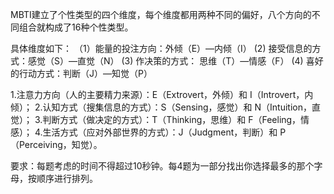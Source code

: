 
MBTI建立了个性类型的四个维度，每个维度都用两种不同的偏好，八个方向的不同组合就构成了16种个性类型。

具体维度如下：
（1）能量的投注方向：外倾（E）—内倾（I）
(2) 接受信息的方式：感觉（S）—直觉（N）
(3) 作决策的方式：  思维（T）—情感（F）
(4) 喜好的行动方式：判断（J）—知觉（P）

1.注意力方向（人的主要精力来源）：E（Extrovert，外倾）和 I（Introvert，内倾）；
2.认知方式（搜集信息的方式）：S（Sensing，感觉）和 N（Intuition，直觉）；
3.判断方式（做决定的方式）：T（Thinking，思维）和 F（Feeling，情感）；
4.生活方式（应对外部世界的方式）：J（Judgment，判断）和 P（Perceiving，知觉）。

要求：每题考虑的时间不得超过10秒钟。每4题为一部分找出你选择最多的那个字母，按顺序进行排列。